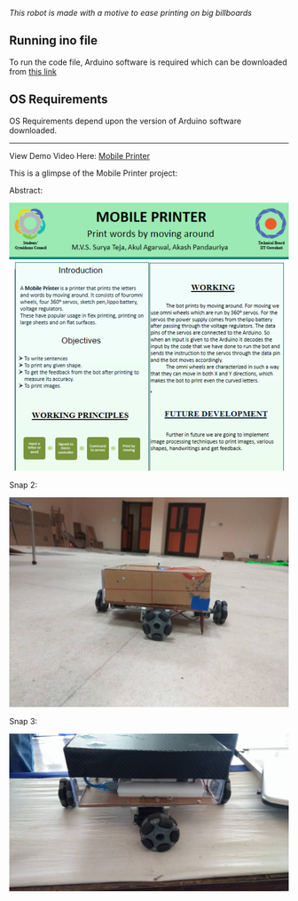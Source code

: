 *This robot is made with a motive to ease printing on big billboards*

Running ino file
---------------------------------------------------------------------------------------------------
To run the code file, Arduino software is required which can be downloaded from [this link](https://www.arduino.cc/en/Main/Software)


OS Requirements
---------------------------------------------------------------------------------------------------
OS Requirements depend upon the version of Arduino software downloaded.


---------------------------------------------------------------------------------------------------


View Demo Video Here:  [Mobile Printer](https://youtu.be/Hl6UjFdA3Qk)


This is a glimpse of the Mobile Printer project:


Abstract:


![Snap 1](https://github.com/akulagrawal/Mobile-Printer/blob/master/Snapshots/abstract.png)

Snap 2:


![Snap 2](https://github.com/akulagrawal/Mobile-Printer/blob/master/Snapshots/snap1.jpg)

Snap 3:


![Snap 3](https://github.com/akulagrawal/Mobile-Printer/blob/master/Snapshots/snap2.jpg)
